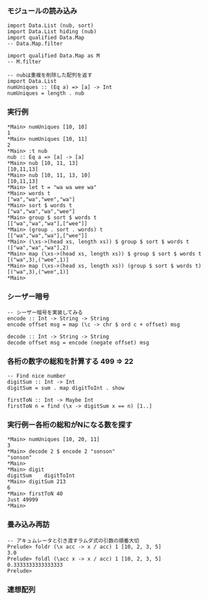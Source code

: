 ### モジュールの読み込み
    import Data.List (nub, sort)
    import Data.List hiding (nub)
    import qualified Data.Map
    -- Data.Map.filter
    
    import qualified Data.Map as M
    -- M.filter

	-- nubは重複を削除した配列を返す
	import Data.List
	numUniques :: (Eq a) => [a] -> Int
	numUniques = length . nub

### 実行例
	*Main> numUniques [10, 10]
	1
	*Main> numUniques [10, 11]
	2
	*Main> :t nub
	nub :: Eq a => [a] -> [a]
	*Main> nub [10, 11, 13]
	[10,11,13]
	*Main> nub [10, 11, 13, 10]
	[10,11,13]
	*Main> let t = "wa wa wee wa"
	*Main> words t
	["wa","wa","wee","wa"]
	*Main> sort $ words t
	["wa","wa","wa","wee"]
	*Main> group $ sort $ words t
	[["wa","wa","wa"],["wee"]]
	*Main> (group . sort . words) t
	[["wa","wa","wa"],["wee"]]
	*Main> (\xs->(head xs, length xs)) $ group $ sort $ words t
	(["wa","wa","wa"],2)
	*Main> map (\xs->(head xs, length xs)) $ group $ sort $ words t
	[("wa",3),("wee",1)]
	*Main> map (\xs->(head xs, length xs)) (group $ sort $ words t)
	[("wa",3),("wee",1)]
	*Main> 

### シーザー暗号
	-- シーザー暗号を実装してみる
	encode :: Int -> String -> String
	encode offset msg = map (\c -> chr $ ord c + offset) msg

	decode :: Int -> String -> String
	decode offset msg = encode (negate offset) msg

### 各桁の数字の総和を計算する 499 => 22
	-- Find nice number
	digitSum :: Int -> Int
	digitSum = sum . map digitToInt . show

	firstToN :: Int -> Maybe Int
	firstToN n = find (\x -> digitSum x == n) [1..]

### 実行例ー各桁の総和がNになる数を探す
	*Main> numUniques [10, 20, 11]
	3
	*Main> decode 2 $ encode 2 "sonson"
	"sonson"
	*Main> 
	*Main> digit
	digitSum    digitToInt
	*Main> digitSum 213
	6
	*Main> firstToN 40
	Just 49999
	*Main>

### 畳み込み再訪
	-- アキュムレータと引き渡すラムダ式の引数の順番大切
	Prelude> foldr (\x acc -> x / acc) 1 [10, 2, 3, 5]
	3.0
	Prelude> foldl (\acc x -> x / acc) 1 [10, 2, 3, 5]
	0.3333333333333333
	Prelude> 

### 連想配列


